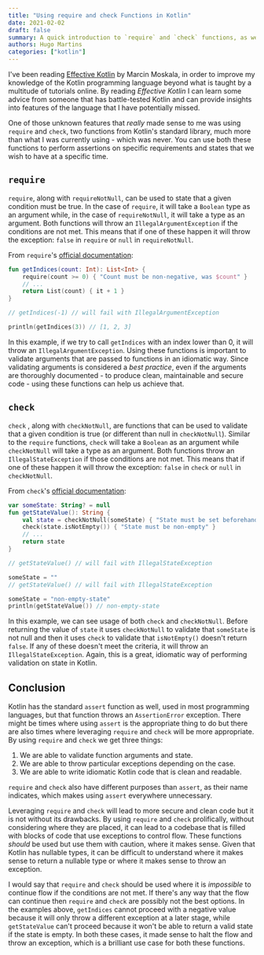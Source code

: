 ```yaml
---
title: "Using require and check Functions in Kotlin"
date: 2021-02-02
draft: false
summary: A quick introduction to `require` and `check` functions, as well as examples of how and why we should use them. 
authors: Hugo Martins
categories: ["kotlin"]
---
```


I've been reading [Effective Kotlin](https://leanpub.com/effectivekotlin) by Marcin Moskala, in order to improve my knowledge of the Kotlin programming language beyond what is taught by a multitude of tutorials online. By reading _Effective Kotlin_ I can learn some advice from someone that has battle-tested Kotlin and can provide insights into features of the language that I have potentially missed.

One of those unknown features that _really_ made sense to me was using `require` and `check`, two functions from Kotlin's standard library, much more than what I was currently using - which was never. You can use both these functions to perform assertions on specific requirements and states that we wish to have at a specific time.

## `require`

`require`, along with `requireNotNull`, can be used to state that a given condition must be true. In the case of `require`, it will take a `Boolean` type as an argument while, in the case of `requireNotNull`, it will take a type as an argument. Both functions will throw an `IllegalArgumentException` if the conditions are not met. This means that if one of these happen it will throw the exception: `false` in `require` or `null` in `requireNotNull`.

From `require`'s [official documentation](https://kotlinlang.org/api/latest/jvm/stdlib/kotlin/require.html):

```kotlin
fun getIndices(count: Int): List<Int> {
    require(count >= 0) { "Count must be non-negative, was $count" }
    // ...
    return List(count) { it + 1 }
}

// getIndices(-1) // will fail with IllegalArgumentException

println(getIndices(3)) // [1, 2, 3]
```

In this example, if we try to call `getIndices` with an index lower than 0, it will throw an `IllegalArgumentException`. Using these functions is important to validate arguments that are passed to functions in an idiomatic way.  Since validating arguments is considered a _best practice_, even if the arguments are thoroughly documented - to produce clean, maintainable and secure code - using these functions can help us achieve that.

## `check`

`check` , along with `checkNotNull`, are functions that can be used to validate that a given condition is true (or different than null in `checkNotNull`). Similar to the `require` functions, `check` will take a `Boolean` as an argument while `checkNotNull` will take a type as an argument. Both functions throw an `IllegalStateException` if those conditions are not met. This means that if one of these happen it will throw the exception: `false` in `check` or `null` in `checkNotNull`.

From `check`'s [official documentation](https://kotlinlang.org/api/latest/jvm/stdlib/kotlin/check.html):

```kotlin
var someState: String? = null
fun getStateValue(): String {
    val state = checkNotNull(someState) { "State must be set beforehand" }
    check(state.isNotEmpty()) { "State must be non-empty" }
    // ...
    return state
}

// getStateValue() // will fail with IllegalStateException

someState = ""
// getStateValue() // will fail with IllegalStateException

someState = "non-empty-state"
println(getStateValue()) // non-empty-state
```

In this example, we can see usage of both `check` and `checkNotNull`. Before returning the value of  `state` it uses `checkNotNull` to validate that `someState` is not null and then it uses `check` to validate that `isNotEmpty()` doesn't return `false`. If any of these doesn't meet the criteria, it will throw an `IllegalStateException`.  Again, this is a great, idiomatic way of performing validation on state in Kotlin.

## Conclusion

Kotlin has the standard `assert` function as well, used in most programming languages, but that function throws an `AssertionError` exception. There might be times where using `assert` is the appropriate thing to do but there are also times where leveraging `require` and `check` will be more appropriate. By using `require` and `check` we get three things: 

1. We are able to validate function arguments and state. 
2. We are able to throw particular exceptions depending on the case. 
3. We are able to write idiomatic Kotlin code that is clean and readable. 

`require` and `check`  also have different purposes than `assert`, as their name indicates, which makes using `assert` everywhere unnecessary.

Leveraging `require` and `check` will lead to more secure and clean code but it is not without its drawbacks. By using `require` and `check` prolifically, without considering where they are placed, it can lead to a codebase that is filled with blocks of code that use exceptions to control flow. These functions _should_ be used but use them with caution, where it makes sense. Given that Kotlin has nullable types, it can be difficult to understand where it makes sense to return a nullable type or where it makes sense to throw an exception.

I would say that `require` and `check` should be used where it is _impossible_  to continue flow if the conditions are not met. If there's any way that the flow can continue then `require` and `check` are possibly not the best options. In the examples above, `getIndices` cannot proceed with a negative value because it will only throw a different exception at a later stage, while `getStateValue` can't proceed because it won't be able to return a valid state if the state is empty. In both these cases, it made sense to halt the flow and throw an exception, which is a brilliant use case for both these functions.
